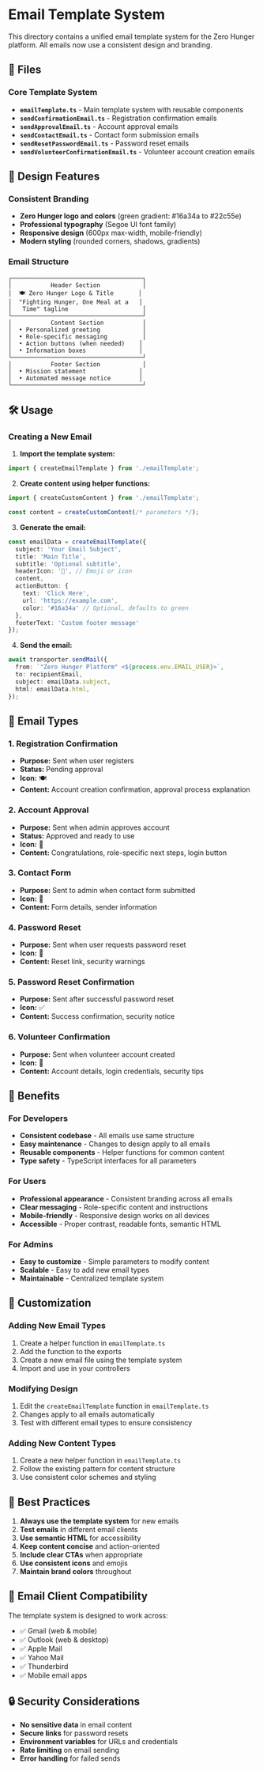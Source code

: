 # Email Template System

This directory contains a unified email template system for the Zero Hunger platform. All emails now use a consistent design and branding.

## 📁 Files

### Core Template System
- **`emailTemplate.ts`** - Main template system with reusable components
- **`sendConfirmationEmail.ts`** - Registration confirmation emails
- **`sendApprovalEmail.ts`** - Account approval emails  
- **`sendContactEmail.ts`** - Contact form submission emails
- **`sendResetPasswordEmail.ts`** - Password reset emails
- **`sendVolunteerConfirmationEmail.ts`** - Volunteer account creation emails

## 🎨 Design Features

### Consistent Branding
- **Zero Hunger logo and colors** (green gradient: #16a34a to #22c55e)
- **Professional typography** (Segoe UI font family)
- **Responsive design** (600px max-width, mobile-friendly)
- **Modern styling** (rounded corners, shadows, gradients)

### Email Structure
```
┌─────────────────────────────────────┐
│           Header Section            │
│  🍽️ Zero Hunger Logo & Title       │
│  "Fighting Hunger, One Meal at a   │
│   Time" tagline                     │
└─────────────────────────────────────┘
│           Content Section           │
│  • Personalized greeting            │
│  • Role-specific messaging          │
│  • Action buttons (when needed)    │
│  • Information boxes               │
└─────────────────────────────────────┘
│           Footer Section            │
│  • Mission statement               │
│  • Automated message notice        │
└─────────────────────────────────────┘
```

## 🛠️ Usage

### Creating a New Email

1. **Import the template system:**
```typescript
import { createEmailTemplate } from './emailTemplate';
```

2. **Create content using helper functions:**
```typescript
import { createCustomContent } from './emailTemplate';

const content = createCustomContent(/* parameters */);
```

3. **Generate the email:**
```typescript
const emailData = createEmailTemplate({
  subject: 'Your Email Subject',
  title: 'Main Title',
  subtitle: 'Optional subtitle',
  headerIcon: '🎉', // Emoji or icon
  content,
  actionButton: {
    text: 'Click Here',
    url: 'https://example.com',
    color: '#16a34a' // Optional, defaults to green
  },
  footerText: 'Custom footer message'
});
```

4. **Send the email:**
```typescript
await transporter.sendMail({
  from: `"Zero Hunger Platform" <${process.env.EMAIL_USER}>`,
  to: recipientEmail,
  subject: emailData.subject,
  html: emailData.html,
});
```

## 📧 Email Types

### 1. Registration Confirmation
- **Purpose:** Sent when user registers
- **Status:** Pending approval
- **Icon:** 🍽️
- **Content:** Account creation confirmation, approval process explanation

### 2. Account Approval
- **Purpose:** Sent when admin approves account
- **Status:** Approved and ready to use
- **Icon:** 🎉
- **Content:** Congratulations, role-specific next steps, login button

### 3. Contact Form
- **Purpose:** Sent to admin when contact form submitted
- **Icon:** 📧
- **Content:** Form details, sender information

### 4. Password Reset
- **Purpose:** Sent when user requests password reset
- **Icon:** 🔐
- **Content:** Reset link, security warnings

### 5. Password Reset Confirmation
- **Purpose:** Sent after successful password reset
- **Icon:** ✅
- **Content:** Success confirmation, security notice

### 6. Volunteer Confirmation
- **Purpose:** Sent when volunteer account created
- **Icon:** 🤝
- **Content:** Account details, login credentials, security tips

## 🎯 Benefits

### For Developers
- **Consistent codebase** - All emails use same structure
- **Easy maintenance** - Changes to design apply to all emails
- **Reusable components** - Helper functions for common content
- **Type safety** - TypeScript interfaces for all parameters

### For Users
- **Professional appearance** - Consistent branding across all emails
- **Clear messaging** - Role-specific content and instructions
- **Mobile-friendly** - Responsive design works on all devices
- **Accessible** - Proper contrast, readable fonts, semantic HTML

### For Admins
- **Easy to customize** - Simple parameters to modify content
- **Scalable** - Easy to add new email types
- **Maintainable** - Centralized template system

## 🔧 Customization

### Adding New Email Types
1. Create a helper function in `emailTemplate.ts`
2. Add the function to the exports
3. Create a new email file using the template system
4. Import and use in your controllers

### Modifying Design
1. Edit the `createEmailTemplate` function in `emailTemplate.ts`
2. Changes apply to all emails automatically
3. Test with different email types to ensure consistency

### Adding New Content Types
1. Create a new helper function in `emailTemplate.ts`
2. Follow the existing pattern for content structure
3. Use consistent color schemes and styling

## 🚀 Best Practices

1. **Always use the template system** for new emails
2. **Test emails** in different email clients
3. **Use semantic HTML** for accessibility
4. **Keep content concise** and action-oriented
5. **Include clear CTAs** when appropriate
6. **Use consistent icons** and emojis
7. **Maintain brand colors** throughout

## 📱 Email Client Compatibility

The template system is designed to work across:
- ✅ Gmail (web & mobile)
- ✅ Outlook (web & desktop)
- ✅ Apple Mail
- ✅ Yahoo Mail
- ✅ Thunderbird
- ✅ Mobile email apps

## 🔒 Security Considerations

- **No sensitive data** in email content
- **Secure links** for password resets
- **Environment variables** for URLs and credentials
- **Rate limiting** on email sending
- **Error handling** for failed sends 